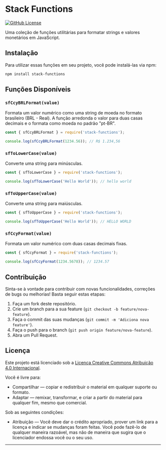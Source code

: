 # Stack Functions

[![GitHub License](https://img.shields.io/github/license/seu-usuario/stack-functions)](LICENSE)

Uma coleção de funções utilitárias para formatar strings e valores monetários em JavaScript.

## Instalação

Para utilizar essas funções em seu projeto, você pode instalá-las via npm:

```bash
npm install stack-functions
```

## Funções Disponíveis

### `sfCcyBRLFormat(value)`

Formata um valor numérico como uma string de moeda no formato brasileiro (BRL - Real). A função arredonda o valor para duas casas decimais e o formata como moeda no padrão "pt-BR".

```javascript
const { sfCcyBRLFormat } = require('stack-functions');

console.log(sfCcyBRLFormat(1234.56)); // R$ 1.234,56
```

### `sfToLowerCase(value)`

Converte uma string para minúsculas.

```javascript
const { sfToLowerCase } = require('stack-functions');

console.log(sfToLowerCase('Hello World')); // hello world
```

### `sfToUpperCase(value)`

Converte uma string para maiúsculas.

```javascript
const { sfToUpperCase } = require('stack-functions');

console.log(sfToUpperCase('Hello World')); // HELLO WORLD
```

### `sfCcyFormat(value)`

Formata um valor numérico com duas casas decimais fixas.

```javascript
const { sfCcyFormat } = require('stack-functions');

console.log(sfCcyFormat(1234.5678)); // 1234.57
```

## Contribuição

Sinta-se à vontade para contribuir com novas funcionalidades, correções de bugs ou melhorias! Basta seguir estas etapas:

1. Faça um fork deste repositório.
2. Crie um branch para a sua feature (`git checkout -b feature/nova-feature`).
3. Faça o commit das suas mudanças (`git commit -m 'Adiciona nova feature'`).
4. Faça o push para o branch (`git push origin feature/nova-feature`).
5. Abra um Pull Request.

## Licença

Este projeto está licenciado sob a [Licença Creative Commons Atribuição 4.0 Internacional](http://creativecommons.org/licenses/by/4.0/).

Você é livre para:

- Compartilhar — copiar e redistribuir o material em qualquer suporte ou formato.
- Adaptar — remixar, transformar, e criar a partir do material para qualquer fim, mesmo que comercial.

Sob as seguintes condições:

- Atribuição — Você deve dar o crédito apropriado, prover um link para a licença e indicar se mudanças foram feitas. Você pode fazê-lo de qualquer maneira razoável, mas não de maneira que sugira que o licenciador endossa você ou o seu uso.

---
```